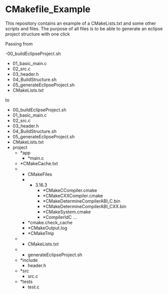 # CMakefile_Example

This repository contains an example of a CMakeLists.txt and some other scripts and files.
The purpose of all files is to be able to generate an eclipse project structure with one click

Passing from 

-00_buildEclipseProject.sh
- 01_basic_main.c
- 02_src.c
- 03_header.h
- 04_BuildStructure.sh
- 05_generateEclipseProject.sh
- CMakeLists.txt

to 

- 00_buildEclipseProject.sh
- 01_basic_main.c
- 02_src.c
- 03_header.h
- 04_BuildStructure.sh
- 05_generateEclipseProject.sh
- CMakeLists.txt
- project
  - *app
    - *main.c
  - *CMakeCache.txt
  - * CMakeFiles
    - * 3.16.3
        - *CMakeCCompiler.cmake
        - *CMakeCXXCompiler.cmake
        - *CMakeDetermineCompilerABI_C.bin
        - *CMakeDetermineCompilerABI_CXX.bin
        - *CMakeSystem.cmake
        - *CompilerIdC
            ...
    - *cmake.check_cache
    - *CMakeOutput.log
    - *CMakeTmp
  - * CMakeLists.txt
  - * generateEclipseProject.sh
  - *include
    - header.h
  - *src
    - src.c
  - *tests
    - test.c
